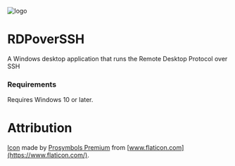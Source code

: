 ![logo](https://user-images.githubusercontent.com/7417301/142896950-c9dad594-ecb0-4b5a-b1d0-8865a71f2358.png)


# RDPoverSSH

A Windows desktop application that runs the Remote Desktop Protocol over SSH

### Requirements

Requires Windows 10 or later.

# Attribution
[Icon](https://www.flaticon.com/premium-icon/data-transfer_2985993) made by [Prosymbols Premium](https://www.flaticon.com/authors/prosymbols-premium) from [www.flaticon.com](https://www.flaticon.com/).